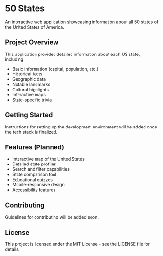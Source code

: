 # 50 States

An interactive web application showcasing information about all 50 states of the United States of America.

## Project Overview

This application provides detailed information about each US state, including:

- Basic information (capital, population, etc.)
- Historical facts
- Geographic data
- Notable landmarks
- Cultural highlights
- Interactive maps
- State-specific trivia

## Getting Started

Instructions for setting up the development environment will be added once the tech stack is finalized.

## Features (Planned)

- Interactive map of the United States
- Detailed state profiles
- Search and filter capabilities
- State comparison tool
- Educational quizzes
- Mobile-responsive design
- Accessibility features

## Contributing

Guidelines for contributing will be added soon.

## License

This project is licensed under the MIT License - see the LICENSE file for details.
